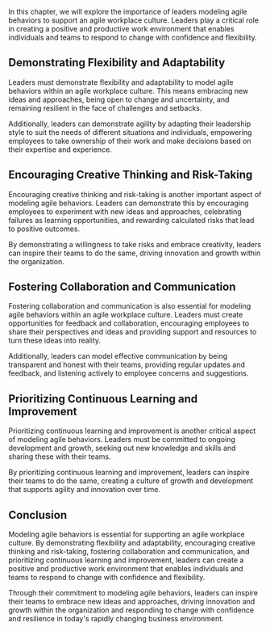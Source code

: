 
In this chapter, we will explore the importance of leaders modeling agile behaviors to support an agile workplace culture. Leaders play a critical role in creating a positive and productive work environment that enables individuals and teams to respond to change with confidence and flexibility.

Demonstrating Flexibility and Adaptability
------------------------------------------

Leaders must demonstrate flexibility and adaptability to model agile behaviors within an agile workplace culture. This means embracing new ideas and approaches, being open to change and uncertainty, and remaining resilient in the face of challenges and setbacks.

Additionally, leaders can demonstrate agility by adapting their leadership style to suit the needs of different situations and individuals, empowering employees to take ownership of their work and make decisions based on their expertise and experience.

Encouraging Creative Thinking and Risk-Taking
---------------------------------------------

Encouraging creative thinking and risk-taking is another important aspect of modeling agile behaviors. Leaders can demonstrate this by encouraging employees to experiment with new ideas and approaches, celebrating failures as learning opportunities, and rewarding calculated risks that lead to positive outcomes.

By demonstrating a willingness to take risks and embrace creativity, leaders can inspire their teams to do the same, driving innovation and growth within the organization.

Fostering Collaboration and Communication
-----------------------------------------

Fostering collaboration and communication is also essential for modeling agile behaviors within an agile workplace culture. Leaders must create opportunities for feedback and collaboration, encouraging employees to share their perspectives and ideas and providing support and resources to turn these ideas into reality.

Additionally, leaders can model effective communication by being transparent and honest with their teams, providing regular updates and feedback, and listening actively to employee concerns and suggestions.

Prioritizing Continuous Learning and Improvement
------------------------------------------------

Prioritizing continuous learning and improvement is another critical aspect of modeling agile behaviors. Leaders must be committed to ongoing development and growth, seeking out new knowledge and skills and sharing these with their teams.

By prioritizing continuous learning and improvement, leaders can inspire their teams to do the same, creating a culture of growth and development that supports agility and innovation over time.

Conclusion
----------

Modeling agile behaviors is essential for supporting an agile workplace culture. By demonstrating flexibility and adaptability, encouraging creative thinking and risk-taking, fostering collaboration and communication, and prioritizing continuous learning and improvement, leaders can create a positive and productive work environment that enables individuals and teams to respond to change with confidence and flexibility.

Through their commitment to modeling agile behaviors, leaders can inspire their teams to embrace new ideas and approaches, driving innovation and growth within the organization and responding to change with confidence and resilience in today's rapidly changing business environment.
